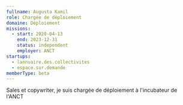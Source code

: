 ```yaml
---
fullname: Augusta Kamil
role: Chargée de déploiement
domaine: Déploiement
missions:
  - start: 2020-04-13
    end: 2023-12-31
    status: independent
    employer: ANCT
startups:
  - lannuaire.des.collectivites
  - espace.sur.demande
memberType: beta
---
```


Sales et copywriter, je suis chargée de déploiement à l'incubateur de l'ANCT
